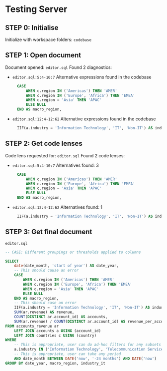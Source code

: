# Testing Server
## STEP 0: Initialise
Initialize with workspace folders: `codebase`


## STEP 1: Open document
Document opened: `editor.sql`
Found 2 diagnostics:
- `editor.sql:5:4-10:7` Alternative expressions found in the codebase 
  ```sql
    CASE
        WHEN c.region IN ('Americas') THEN 'AMER'
        WHEN c.region IN ('Europe', 'Africa') THEN 'EMEA'
        WHEN c.region = 'Asia' THEN 'APAC'
        ELSE NULL
    END AS macro_region,
  ```

- `editor.sql:12:4-12:62` Alternative expressions found in the codebase 
  ```sql
    IIF(a.industry = 'Information Technology', 'IT', 'Non-IT') AS industry_it,
  ```



## STEP 2: Get code lenses
Code lens requested for: `editor.sql`
Found 2 code lenses:
- `editor.sql:5:4-10:7` Alternatives found: 3
  ```sql
    CASE
        WHEN c.region IN ('Americas') THEN 'AMER'
        WHEN c.region IN ('Europe', 'Africa') THEN 'EMEA'
        WHEN c.region = 'Asia' THEN 'APAC'
        ELSE NULL
    END AS macro_region,
  ```

- `editor.sql:12:4-12:62` Alternatives found: 1
  ```sql
    IIF(a.industry = 'Information Technology', 'IT', 'Non-IT') AS industry_it,
  ```



## STEP 3: Get final document
`editor.sql`
```sql
-- CASE: Different groupings or thresholds applied to columns

SELECT 
    date(date_month, 'start of year') AS date_year,
    -- This should cause an error
    CASE
        WHEN c.region IN ('Americas') THEN 'AMER'
        WHEN c.region IN ('Europe', 'Africa') THEN 'EMEA'
        WHEN c.region = 'Asia' THEN 'APAC'
        ELSE NULL
    END AS macro_region,
    -- This should case an error
    IIF(a.industry = 'Information Technology', 'IT', 'Non-IT') AS industry_it,
    SUM(ar.revenue) AS revenue,
    COUNT(DISTINCT ar.account_id) AS accounts,
    SUM(ar.revenue) / COUNT(DISTINCT ar.account_id) AS revenue_per_account
FROM accounts_revenue ar
    LEFT JOIN accounts a USING (account_id)
    LEFT JOIN countries c USING (country)
WHERE
    -- This is appropriate, user can do ad-hoc filters for any subsets
    a.industry IN ('Information Technology', 'Telecommunication Services')
    -- This is appropriate, user can take any period
    AND date_month BETWEEN DATE('now', '-24 months') AND DATE('now')
GROUP BY date_year, macro_region, industry_it
```

